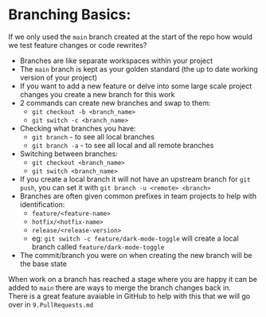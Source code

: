 
# Branching Basics:

If we only used the `main` branch created at the start of the repo how would we test feature changes or code rewrites?  
- Branches are like separate workspaces within your project
- The `main` branch is kept as your golden standard (the up to date working version of your project)
- If you want to add a new feature or delve into some large scale project changes you create a new branch for this work
- 2 commands can create new branches and swap to them:
  - `git checkout -b <branch_name>`
  - `git switch -c <branch_name>`
- Checking what branches you have:
  - `git branch` - to see all local branches
  - `git branch -a` - to see all local and all remote branches
- Switching between branches:
  - `git checkout <branch_name>`
  - `git switch <branch_name>`
- If you create a local branch it will not have an upstream branch for `git push`, you can set it with `git branch -u <remote> <branch>`
- Branches are often given common prefixes in team projects to help with identification:
  - `feature/<feature-name>`
  - `hotfix/<hotfix-name>`
  - `release/<release-version>`
  - eg: `git switch -c feature/dark-mode-toggle` will create a local branch called `feature/dark-mode-toggle`
- The commit/branch you were on when creating the new branch will be the base state

When work on a branch has reached a stage where you are happy it can be added to `main` there are ways to merge the branch changes back in.  
There is a great feature avaiable in GitHub to help with this that we will go over in `9.PullRequests.md`